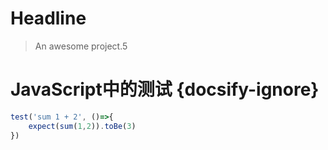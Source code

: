 # Headline

> An awesome project.5


# JavaScript中的测试 {docsify-ignore}

```JavaScript
test('sum 1 + 2', ()=>{
    expect(sum(1,2)).toBe(3)
})

```